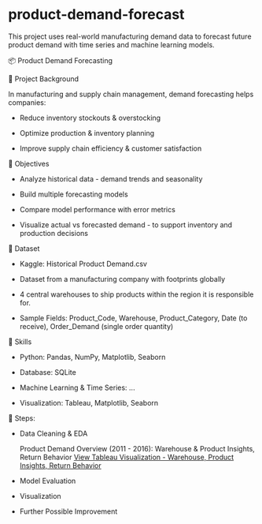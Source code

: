 # product-demand-forecast
This project uses real-world manufacturing demand data to forecast future product demand with time series and machine learning models.

📦 Product Demand Forecasting

📌 Project Background

In manufacturing and supply chain management, demand forecasting helps companies:

- Reduce inventory stockouts & overstocking

- Optimize production & inventory planning

- Improve supply chain efficiency & customer satisfaction

📌 Objectives

- Analyze historical data - demand trends and seasonality

- Build multiple forecasting models

- Compare model performance with error metrics

- Visualize actual vs forecasted demand - to support inventory and production decisions

📌 Dataset

- Kaggle: Historical Product Demand.csv

- Dataset from a manufacturing company with footprints globally

- 4 central warehouses to ship products within the region it is responsible for.

- Sample Fields: Product_Code, Warehouse, Product_Category, Date (to receive), Order_Demand (single order quantity)

📌 Skills

- Python: Pandas, NumPy, Matplotlib, Seaborn

- Database: SQLite

- Machine Learning & Time Series: ...

- Visualization: Tableau, Matplotlib, Seaborn

📌 Steps:

- Data Cleaning & EDA

  Product Demand Overview (2011 - 2016): Warehouse & Product Insights, Return Behavior
  [View Tableau Visualization - Warehouse, Product Insights, Return Behavior](https://public.tableau.com/views/ProductDemandForecast_17570459518060/Dashboard1?:language=en-GB&:sid=&:redirect=auth&:display_count=n&:origin=viz_share_link)

- Model Evaluation

- Visualization

- Further Possible Improvement
